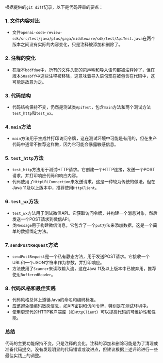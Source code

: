 根据提供的`git diff`记录，以下是代码评审的要点：

### 1. 文件内容对比
- 文件`openai-code-review-sdk/src/test/java/plus/gaga/middleware/sdk/test/ApiTest.java`在两个版本之间没有实际的内容变化，只是注释被添加和删除了。

### 2. 注释的变化
- 在版本`bddfdae`中，所有的文件头部的包声明和导入语句都被注释掉了，但在版本`50aabff`中这些注释被移除，这意味着导入语句现在被包含在代码中，这可能是故意为之。

### 3. 代码结构
- 代码结构保持不变，仍然是测试类`ApiTest`，包含`main`方法和两个测试方法`test_http`和`test_wx`。

### 4. `main`方法
- `main`方法用于生成并打印访问令牌，这在测试环境中可能是有用的，但在生产代码中通常不推荐这样做，因为它可能会暴露敏感信息。

### 5. `test_http`方法
- `test_http`方法用于测试HTTP请求。它创建一个HTTP连接，发送一个POST请求，并打印响应代码和响应内容。
- 代码使用了`HttpURLConnection`来发送请求，这是一种较为传统的做法，但在Java 11及以上版本中，推荐使用`HttpClient`。

### 6. `test_wx`方法
- `test_wx`方法用于测试微信API。它获取访问令牌，并构建一个消息对象，然后发送一个POST请求到微信API。
- 类`Message`用于构建微信消息，它包含了一个`put`方法来添加数据，这是一个简单的数据绑定方法。

### 7. `sendPostRequest`方法
- `sendPostRequest`是一个私有静态方法，用于发送POST请求。它接收一个URL和一个JSON字符串作为参数，并打印响应。
- 方法使用了`Scanner`来读取输入流，这在Java 11及以上版本中已被弃用，推荐使用`BufferedReader`。

### 8. 代码风格和最佳实践
- 代码风格总体上遵循Java的命名和编码标准。
- 应该避免硬编码敏感信息，如API密钥和访问令牌，特别是在测试环境中。
- 使用更现代的HTTP客户端库（如`HttpClient`）可以提高代码的可维护性和性能。

### 总结
代码的主要功能保持不变，只是注释的变化。注释的添加和删除可能是为了清理或准备代码提交。没有发现明显的代码错误或改进点，但建议根据上述评论进行一些最佳实践上的调整。